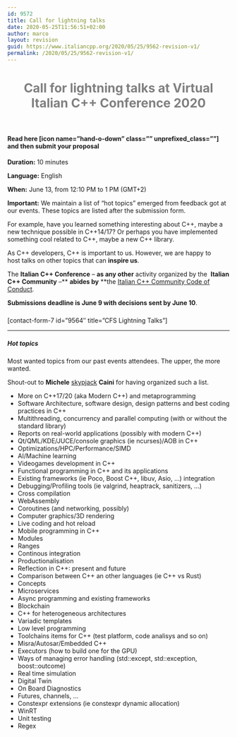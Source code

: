 ```yaml
---
id: 9572
title: Call for lightning talks
date: 2020-05-25T11:56:51+02:00
author: marco
layout: revision
guid: https://www.italiancpp.org/2020/05/25/9562-revision-v1/
permalink: /2020/05/25/9562-revision-v1/
---
```

<h1 style="text-align: center;">
  <span style="color: #808080;">Call for lightning talks at Virtual Italian C++ Conference 2020</span>
</h1>

&nbsp;

#### Read here [icon name=&#8221;hand-o-down&#8221; class=&#8221;&#8221; unprefixed_class=&#8221;&#8221;] and then submit your proposal

**Duration:** 10 minutes

**Language:** English

**When:** June 13, from 12:10 PM to 1 PM (GMT+2)

**Important:** We maintain a list of &#8220;hot topics&#8221; emerged from feedback got at our events. These topics are listed after the submission form.

For example, have you learned something interesting about C++, maybe a new technique possible in C++14/17? Or perhaps you have implemented something cool related to C++, maybe a new C++ library.

As C++ developers, C++ is important to us. However, we are happy to host talks on other topics that can **inspire us**.

The **Italian C++ Conference** &#8211; **as any other** activity organized by the  **Italian C++ Community** &#8211;** **abides by** **the [Italian C++ Community Code of Conduct](https://github.com/italiancpp/code-of-conduct).

**Submissions deadline is June 9 with decisions sent by June 10**.

##### 

##### 

[contact-form-7 id=&#8221;9564&#8243; title=&#8221;CFS Lightning Talks&#8221;]

* * *

##### Hot topics

Most wanted topics from our past events attendees. The upper, the more wanted.

Shout-out to **Michele** [skypjack](https://github.com/skypjack) **Caini** for having organized such a list.

  * More on C++17/20 (aka Modern C++) and metaprogramming
  * Software Architecture, software design, design patterns and best coding practices in C++
  * Multithreading, concurrency and parallel computing (with or without the standard library)
  * Reports on real-world applications (possibly with modern C++)
  * Qt/QML/KDE/JUCE/console graphics (ie ncurses)/AOB in C++
  * Optimizations/HPC/Performance/SIMD
  * AI/Machine learning
  * Videogames development in C++
  * Functional programming in C++ and its applications
  * Existing frameworks (ie Poco, Boost C++, libuv, Asio, &#8230;) integration
  * Debugging/Profiling tools (ie valgrind, heaptrack, sanitizers, &#8230;)
  * Cross compilation
  * WebAssembly
  * Coroutines (and networking, possibly)
  * Computer graphics/3D rendering
  * Live coding and hot reload
  * Mobile programming in C++
  * Modules
  * Ranges
  * Continous integration
  * Productionalisation
  * Reflection in C++: present and future
  * Comparison between C++ an other languages (ie C++ vs Rust)
  * Concepts
  * Microservices
  * Async programming and existing frameworks
  * Blockchain
  * C++ for heterogeneous architectures
  * Variadic templates
  * Low level programming
  * Toolchains items for C++ (test platform, code analisys and so on)
  * Misra/Autosar/Embedded C++
  * Executors (how to build one for the GPU)
  * Ways of managing error handling (std::except, std::exception, boost::outcome)
  * Real time simulation
  * Digital Twin
  * On Board Diagnostics
  * Futures, channels, &#8230;
  * Constexpr extensions (ie constexpr dynamic allocation)
  * WinRT
  * Unit testing
  * Regex